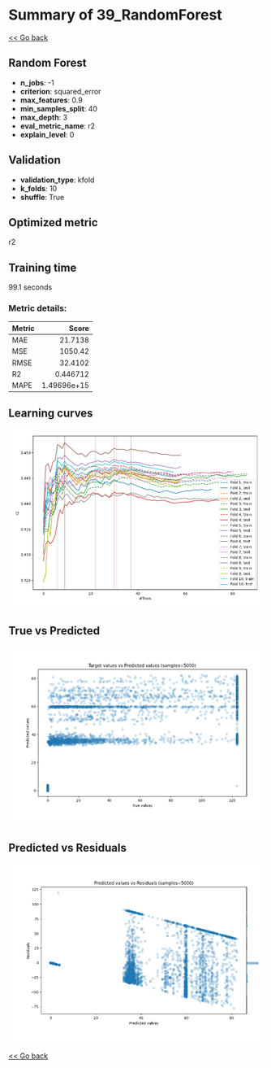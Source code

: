 # Summary of 39_RandomForest

[<< Go back](../README.md)


## Random Forest
- **n_jobs**: -1
- **criterion**: squared_error
- **max_features**: 0.9
- **min_samples_split**: 40
- **max_depth**: 3
- **eval_metric_name**: r2
- **explain_level**: 0

## Validation
 - **validation_type**: kfold
 - **k_folds**: 10
 - **shuffle**: True

## Optimized metric
r2

## Training time

99.1 seconds

### Metric details:
| Metric   |          Score |
|:---------|---------------:|
| MAE      |   21.7138      |
| MSE      | 1050.42        |
| RMSE     |   32.4102      |
| R2       |    0.446712    |
| MAPE     |    1.49696e+15 |



## Learning curves
![Learning curves](learning_curves.png)
## True vs Predicted

![True vs Predicted](true_vs_predicted.png)


## Predicted vs Residuals

![Predicted vs Residuals](predicted_vs_residuals.png)



[<< Go back](../README.md)
